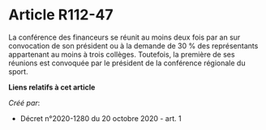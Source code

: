# Article R112-47

La conférence des financeurs se réunit au moins deux fois par an sur convocation de son président ou à la demande de 30 % des
représentants appartenant au moins à trois collèges. Toutefois, la première de ses réunions est convoquée par le président de
la conférence régionale du sport.

**Liens relatifs à cet article**

_Créé par_:

  - Décret n°2020-1280 du 20 octobre 2020 - art. 1
